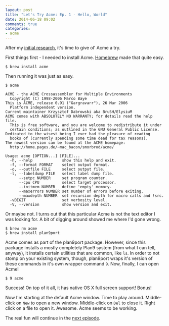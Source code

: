 ```yaml
---
layout: post
title: "Let's Try Acme: Ep. 1 - Hello, World"
date: 2014-06-18 09:02
comments: true
categories: 
- acme
---
```

After my [initial research](/blog/2014/06/18/lets-try-acme-ep-0-research/), it's time to give ol' Acme a try.
<!--more-->
First things first - I needed to install Acme. [Homebrew](http://brew.sh) made that quite easy.

```
$ brew install acme
```

Then running it was just as easy.

```
$ acme

ACME - the ACME Crossassembler for Multiple Environments
  Copyright (C) 1998-2006 Marco Baye
This is ACME, release 0.91 ("Gargravarr"), 26 Mar 2006
  Platform independent version.
Current maintainer Krzysztof Dabrowski aka BruSH/ElysiuM
ACME comes with ABSOLUTELY NO WARRANTY; for details read the help file.
  This is free software, and you are welcome to redistribute it under
  certain conditions; as outlined in the GNU General Public License.
Dedicated to the wisest being I ever had the pleasure of reading
  books of (currently spending some time dead for tax reasons).
The newest version can be found at the ACME homepage:
  http://home.pages.de/~mac_bacon/smorbrod/acme/

Usage: acme [OPTION...] [FILE]...
  -h, --help             show this help and exit.
  -f, --format FORMAT    select output format.
  -o, --outfile FILE     select output file.
  -l, --labeldump FILE   select label dump file.
      --setpc NUMBER     set program counter.
      --cpu CPU          select target processor.
      --initmem NUMBER   define 'empty' memory.
      --maxerrors NUMBER set number of errors before exiting.
      --maxdepth NUMBER  set recursion depth for macro calls and !src.
  -vDIGIT                set verbosity level.
  -V, --version          show version and exit.
```

Or maybe not. I turns out that this particular Acme is not the text editor I was looking for. A bit of digging around showed me where I'd gone wrong.

```
$ brew rm acme
$ brew install plan9port
```

Acme comes as part of the plan9port package. However, since this package installs a mostly completely Plan9 system (from what I can tell, anyway), it installs certain utilities that are common, like `ls`. In order to not stomp on your existing system, though, plan9port wraps it's version of these commands in it's own wrapper command `9`. Now, finally, I can open Acme!

```
$ 9 acme
```

Success! On top of it all, it has native OS X full screen support! Bonus!

Now I'm starting at the default Acme window. Time to play around. Middle-click on `New` to open a new window. Middle-click on `Del` to close it. Right click on a file to open it. Awesome. Acme seems to be working.

The real fun will continue in the [next episode](http://localhost:4000/blog/2014/06/18/lets-try-acme-ep-2-wat/).
